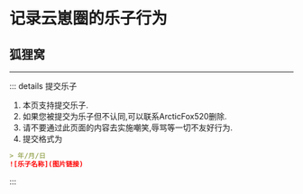 # 记录云崽圈的乐子行为
## 狐狸窝

---

::: details 提交乐子
1. 本页支持提交乐子.
2. 如果您被提交为乐子但不认同,可以联系ArcticFox520删除.
3. 请不要通过此页面的内容去实施嘲笑,辱骂等一切不友好行为.
4. 提交格式为
```md
> 年/月/日
![乐子名称](图片链接)
```
:::